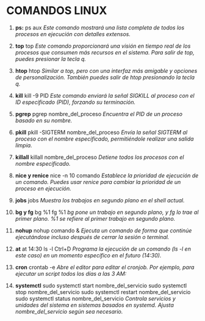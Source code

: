 # COMANDOS LINUX #
1. **ps:**
ps aux
*Este comando mostrará una lista completa de todos los procesos en ejecución con detalles extensos.*

2. **top**
top
*Este comando proporcionará una visión en tiempo real de los procesos que consumen más recursos en el sistema. Para salir de top, puedes presionar la tecla q.*

3. **htop**
htop
*Similar a top, pero con una interfaz más amigable y opciones de personalización. También puedes salir de htop presionando la tecla q.*

4. **kill**
kill -9 PID
*Este comando enviará la señal SIGKILL al proceso con el ID especificado (PID), forzando su terminación.*

5. **pgrep**
pgrep nombre_del_proceso
*Encuentra el PID de un proceso basado en su nombre.*

6. **pkill**
pkill -SIGTERM nombre_del_proceso
*Envía la señal SIGTERM al proceso con el nombre especificado, permitiéndole realizar una salida limpia.*

7. **killall**
killall nombre_del_proceso
*Detiene todos los procesos con el nombre especificado.*

8. **nice y renice**
nice -n 10 comando
*Establece la prioridad de ejecución de un comando. Puedes usar renice para cambiar la prioridad de un proceso en ejecución.*

9. **jobs**
jobs
*Muestra los trabajos en segundo plano en el shell actual.*

10. **bg y fg**
bg %1
fg %1
*bg pone un trabajo en segundo plano, y fg lo trae al primer plano. %1 se refiere al primer trabajo en segundo plano.*

11. **nohup**
nohup comando &
*Ejecuta un comando de forma que continúe ejecutándose incluso después de cerrar la sesión o terminal.*

12. **at**
at 14:30
ls -l
Ctrl+D
*Programa la ejecución de un comando (ls -l en este caso) en un momento específico en el futuro (14:30).*

13. **cron**
crontab -e
*Abre el editor para editar el cronjob. Por ejemplo, para ejecutar un script todos los días a las 3 AM:*

14. **systemctl**
sudo systemctl start nombre_del_servicio
sudo systemctl stop nombre_del_servicio
sudo systemctl restart nombre_del_servicio
sudo systemctl status nombre_del_servicio
*Controla servicios y unidades del sistema en sistemas basados en systemd. Ajusta nombre_del_servicio según sea necesario.*